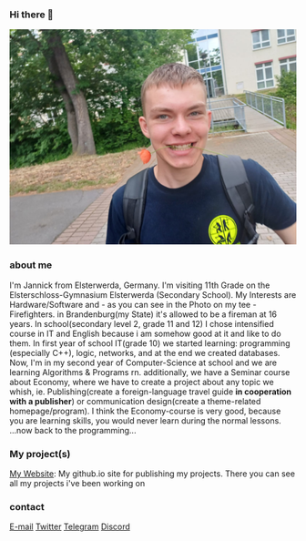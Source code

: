 ### Hi there 👋
![Me with a rose](images/Rose.jpg)

### about me
I'm Jannick from Elsterwerda, Germany.
I'm visiting 11th Grade on the Elsterschloss-Gymnasium Elsterwerda (Secondary School).
My Interests are Hardware/Software and - as you can see in the Photo on my tee - Firefighters. in Brandenburg(my State) it's allowed to be a fireman at 16 years.
In school(secondary level 2, grade 11 and 12) I chose intensified course in IT and English because i am somehow good at it and like to do them.
In first year of school IT(grade 10) we started learning: programming (especially C++), logic, networks, and at the end we created databases.
Now, I'm in my second year of Computer-Science at school and we are learning Algorithms & Programs rn.
additionally, we have a Seminar course about Economy, where we have to create a project about any topic we whish, ie. Publishing(create a foreign-language travel guide **in cooperation with a publisher**) or communication design(create a theme-related homepage/program).
I think the Economy-course is very good, because you are learning skills, you would never learn during the normal lessons.
...now back to the programming...

### My project(s)
[My Website](toxic-jannick.github.io): My github.io site for publishing my projects. There you can see all my projects i've been working on

### contact
[E-mail](mailto:kuntzschi@kuntzschi.de)
[Twitter](twitter.com/toxic_jannick)
[Telegram](telegram.me/toxic_jannick)
[Discord](discord.com/toxic_jannick)


<!--!
**toxic-jannick/toxic-jannick** is a ✨ _special_ ✨ repository because its `README.md` (this file) appears on your GitHub profile.

Here are some ideas to get you started:

- 🔭 I’m currently working on ...
- 🌱 I’m currently learning ...
- 👯 I’m looking to collaborate on ...
- 🤔 I’m looking for help with ...
- 💬 Ask me about ...
- 📫 How to reach me: ...
- 😄 Pronouns: ...!

- ⚡ Fun fact: ...
-->
